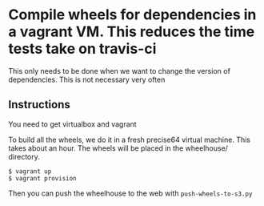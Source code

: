 # Compile wheels for dependencies in a vagrant VM. This reduces the time tests take on travis-ci

This only needs to be done when we want to change the version of dependencies. This is not
necessary very often

Instructions
------------
You need to get virtualbox and vagrant

To build all the wheels, we do it in a fresh precise64 virtual machine. This takes about
an hour. The wheels will be placed in the wheelhouse/ directory.
```
$ vagrant up
$ vagrant provision
```

Then you can push the wheelhouse to the web with `push-wheels-to-s3.py`

